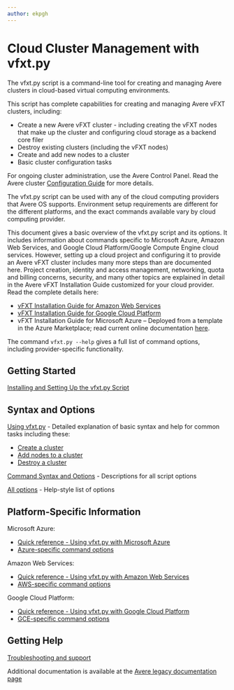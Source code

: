 ```yaml
---
author: ekpgh
---
```


# Cloud Cluster Management with vfxt.py

The vfxt.py script is a command-line tool for creating and managing Avere clusters in cloud-based virtual computing environments.

This script has complete capabilities for creating and managing Avere vFXT clusters, including:

* Create a new Avere vFXT cluster - including creating the vFXT nodes that make up the cluster and configuring cloud storage as a backend core filer
* Destroy existing clusters (including the vFXT nodes)
* Create and add new nodes to a cluster
* Basic cluster configuration tasks

For ongoing cluster administration, use the Avere Control Panel. Read the Avere cluster [Configuration Guide](<https://azure.github.io/Avere/#operations>) for more details.

The vfxt.py script can be used with any of the cloud computing providers that Avere OS supports. Environment setup requirements are different for the different platforms, and the exact commands available vary by cloud computing provider.

This document gives a basic overview of the vfxt.py script and its options. It includes information about commands specific to Microsoft Azure, Amazon Web Services, and Google Cloud Platform/Google Compute Engine cloud services. However, setting up a cloud project and configuring it to provide an Avere vFXT cluster includes many more steps than are documented here. Project creation, identity and access management, networking, quota and billing concerns, security, and many other topics are explained in detail in the Avere vFXT Installation Guide customized for your cloud provider. Read the complete details here:

* [vFXT Installation Guide for Amazon Web Services](<https://azure.github.io/Avere/#vfxt>)
* [vFXT Installation Guide for Google Cloud Platform](<https://azure.github.io/Avere/#vfxt>)
* vFXT Installation Guide for Microsoft Azure – Deployed from a template in the Azure Marketplace; read current online documentation [here](<https://aka.ms/averedocs>).

The command `vfxt.py --help` gives a full list of command options, including provider-specific functionality.

## Getting Started

[Installing and Setting Up the vfxt.py Script](installation.md)

## Syntax and Options

[Using vfxt.py](using_vfxt_py.md) - Detailed explanation of basic syntax and help for common tasks including these:

* [Create a cluster](using_vfxt_py.md#creating-a-cluster)
* [Add nodes to a cluster](using_vfxt_py.md#add-nodes-to-a-cluster)
* [Destroy a cluster](using_vfxt_py.md#destroy-a-cluster)

[Command Syntax and Options](syntax.md) - Descriptions for all script options

[All options](all_options.md) - Help-style list of options

## Platform-Specific Information

Microsoft Azure:

* [Quick reference - Using vfxt.py with Microsoft Azure](azure_reference.md)
* [Azure-specific command options](azure_options.md)

Amazon Web Services:

* [Quick reference - Using vfxt.py with Amazon Web Services](aws_reference.md)
* [AWS-specific command options](aws_options.md)

Google Cloud Platform:

* [Quick reference - Using vfxt.py with Google Cloud Platform](gce_reference.md)
* [GCE-specific command options](gce_options.md)

## Getting Help

[Troubleshooting and support](troubleshooting.md)

Additional documentation is available at the [Avere legacy documentation page](<https://azure.github.io/Avere/>)
